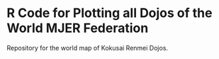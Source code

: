 # R Code for Plotting all Dojos of the World MJER Federation

Repository for the world map of Kokusai Renmei Dojos.